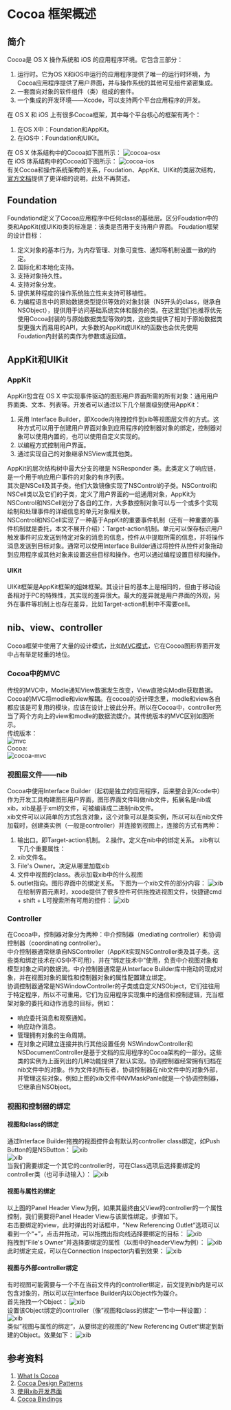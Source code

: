# Cocoa 框架概述
## 简介
Cocoa是 OS X 操作系统和 iOS 的应用程序环境。它包含三部分：
1. 运行时。它为OS X和iOS中运行的应用程序提供了唯一的运行时环境，为Cocoa应用程序提供了用户界面，并与操作系统的其他可见组件紧密集成。
2. 一套面向对象的软件组件（类）组成的套件。
3. 一个集成的开发环境——Xcode，可以支持两个平台应用程序的开发。  

在 OS X 和 iOS 上有很多Cocoa框架，其中每个平台核心的框架有两个：
1. 在OS X中：Foundation和AppKit。
2. 在iOS中：Foundation和UIKit。  

在 OS X 体系结构中的Cocoa如下图所示：
![cocoa-osx](~@assets/cocoa/cocoa-osx.jpg)  
在 iOS 体系结构中的Cocoa如下图所示：
![cocoa-ios](~@assets/cocoa/cocoa-ios.jpg)  
有关Cocoa和操作系统架构的关系，Foudation、AppKit、UIKit的类层次结构，[官方文档](https://developer.apple.com/library/archive/documentation/Cocoa/Conceptual/CocoaFundamentals/WhatIsCocoa/WhatIsCocoa.html#//apple_ref/doc/uid/TP40002974-CH3-SW22)提供了更详细的说明，此处不再赘述。  
## Foundation
Foundationd定义了Cocoa应用程序中任何class的基础层。区分Foudation中的类和AppKit(或UIKit)类的标准是：该类是否用于支持用户界面。
Foudation框架的设计目标：
1. 定义对象的基本行为，为内存管理、对象可变性、通知等机制设置一致的约定。
2. 国际化和本地化支持。
3. 支持对象持久性。
4. 支持对象分发。
5. 提供某种程度的操作系统独立性来支持可移植性。
6. 为编程语言中的原始数据类型提供等效的对象封装（NS开头的class，继承自NSObject），提供用于访问基础系统实体和服务的类。在这里我们也推荐优先使用Cocoa封装的与原始数据类型等效的类，这些类提供了相对于原始数据类型更强大而易用的API，大多数的AppKit或UIKit的函数也会优先使用Foudation内封装的类作为参数或返回值。
## AppKit和UIKit
### AppKit
AppKit包含在 OS X 中实现事件驱动的图形用户界面所需的所有对象：通用用户界面类、文本、列表等。开发者可以通过以下几个层面级别使用AppKit：
1. 采用 Interface Builder，即Xcode内拖拽控件到xib等视图层文件的方式。这种方式可以用于创建用户界面对象到应用程序的控制器对象的绑定，控制器对象可以使用内置的，也可以使用自定义实现的。
2. 以编程方式控制用户界面。
3. 通过实现自己的对象继承NSView或其他类。  

AppKit的层次结构树中最大分支的根是 NSResponder 类。此类定义了响应链，是一个用于响应用户事件的对象的有序列表。  
其次是NSCell及其子类。他们大致镜像实现了NSControl的子类。NSControl和NSCell类以及它们的子类，定义了用户界面的一组通用对象，AppKit为NSControl和NSCell划分了各自的工作，大多数控制对象可以与一个或多个实现绘制和处理事件的详细信息的单元对象相关联。  
NSControl和NSCell实现了一种基于AppKit的重要事件机制（还有一种重要的事件机制就是委托，本文不展开介绍）：Target-action机制。单元可以保存标识用户触发事件时应发送到特定对象的消息的信息，控件从中提取所需的信息，并将操作消息发送到目标对象。通常可以使用Interface Builder通过将控件从控件对象拖动到应用程序或其他对象来设置这些目标和操作。也可以通过编程设置目标和操作。

#### UIKit
UIKit框架是AppKit框架的姐妹框架。其设计目的基本上是相同的，但由于移动设备相对于PC的特殊性，其实现的差异很大。最大的差异就是用户界面的外观，另外在事件等机制上也存在差异，比如Target-action机制中不需要cell。
## nib、view、controller
Cocoa框架中使用了大量的设计模式，比如[MVC模式](https://developer.apple.com/library/archive/documentation/Cocoa/Conceptual/CocoaFundamentals/CocoaDesignPatterns/CocoaDesignPatterns.html#//apple_ref/doc/uid/TP40002974-CH6-SW1)，它在Cocoa图形界面开发中占有举足轻重的地位。
### Cocoa中的MVC
传统的MVC中，Modle通知View数据发生改变，View直接向Modle获取数据。  
Cocoa的MVC将modle和view解耦。在cocoa的设计理念里，modle和view各自都应该是可复用的模块，应该在设计上彼此分开。所以在Cocoa中，controller充当了两个方向上的view和modle的数据流媒介。其传统版本的MVC区别如图所示。  
传统版本：  
![mvc](~@assets/cocoa/mvc.gif)  
Cocoa:  
![cocoa-mvc](~@assets/cocoa/cocoa-mvc.gif)  
### 视图层文件——nib
Cocoa中使用Interface Builder（起初是独立的应用程序，后来整合到Xcode中）作为开发工具构建图形用户界面，图形界面文件叫做nib文件，拓展名是nib或xib，xib是基于xml的文件，可被编译成二进制nib文件。  
xib文件可以以简单的方式包含对象，这个对象可以是类实例，所以可以在nib文件加载时，创建类实例（一般是controller）并连接到视图上，连接的方式有两种：
1. 输出口。即Target-action机制。
2.操作。定义在nib中的绑定关系。
xib有以下几个重要属性：
1. xib文件名。
2. File's Owner。决定从哪里加载xib
3. 文件中视图的class。表示加载xib中的什么视图
4. outlet指向。图形界面中的绑定关系。
下图为一个xib文件的部分内容：
![xib](~@assets/cocoa/xib.png)  
在绘制界面元素时，xcode提供了很多控件可供拖拽进视图文件，快捷键cmd + shift + L可搜索所有可用的控件：
![xib](~@assets/cocoa/interface-builder.png)  
### Controller
在Cocoa中，控制器对象分为两种：中介控制器（mediating controller）和协调控制器（coordinating controller）。  
中介控制器通常继承自NSController（AppKit实现NSController类及其子类。这些类和绑定技术在iOS中不可用），并在“绑定技术中”使用，负责中介视图对象和模型对象之间的数据流。中介控制器通常是从Interface Builder库中拖动的现成对象，并在视图对象的属性和控制器对象的属性配置建立绑定。  
协调控制器通常是NSWindowController的子类或自定义NSObject，它们往往用于特定程序，所以不可重用。它们为应用程序实现集中的通信和控制逻辑，充当框架对象的委托和动作消息的目标，例如：
* 响应委托消息和观察通知。
* 响应动作消息。
* 管理拥有对象的生命周期。
* 在对象之间建立连接并执行其他设置任务
NSWindowController和NSDocumentController是基于文档的应用程序的Cocoa架构的一部分。这些类的实例为上面列出的几种功能提供了默认实现。协调控制器经常拥有归档在nib文件中的对象。作为文件的所有者，协调控制器在nib文件中的对象外部，并管理这些对象。例如上图的xib文件中NVMaskPanle就是一个协调控制器，它继承自NSObject。
### 视图和控制器的绑定
#### 视图和class的绑定
通过Interface Builder拖拽的视图控件会有默认的controller class绑定，如Push Button的是NSButton：
![xib](~@assets/cocoa/button.png)  
![xib](~@assets/cocoa/button-class.png)  
当我们需要绑定一个其它的controller时，可在Class选项后选择要绑定的controller类（也可手动输入）：
![xib](~@assets/cocoa/view-bind-class.png)  
#### 视图与属性的绑定
以上图的Panel Header View为例，如果其最终由父View的controller的一个属性控制，我们需要将Panel Header View与该属性绑定。步骤如下。  
右击要绑定的view，此时弹出的对话框中，“New Referencing Outlet”选项可以看到一个“+”，点击并拖动，可以拖拽出指向线选择要绑定的目标：
![xib](~@assets/cocoa/view-bind-property-1.png)  
拖拽到“File's Owner”并选择要绑定的属性（以图中的headerView为例）：
![xib](~@assets/cocoa/view-bind-property-2.png)  
此时绑定完成，可以在Connection Inspector内看到效果：
![xib](~@assets/cocoa/view-bind-property-3.png)  
#### 视图与外部controller绑定
有时视图可能需要与一个不在当前文件内的controller绑定，前文提到nib内是可以包含对象的，所以可以在Interface Builder内以Object作为媒介。  
首先拖拽一个Object：
![xib](~@assets/cocoa/view-bind-class-drag-object.png)  
设置该Object绑定的controller（像”视图和class的绑定“一节中一样设置）：  
![xib](~@assets/cocoa/outer-controller-1.png)  
类似”视图与属性的绑定“，从要绑定的视图的”New Referencing Outlet“绑定到新建的Object。效果如下：
![xib](~@assets/cocoa/outer-controller-2.png)  


## 参考资料
1. [What Is Cocoa](https://developer.apple.com/library/archive/documentation/Cocoa/Conceptual/CocoaFundamentals/WhatIsCocoa/WhatIsCocoa.html#//apple_ref/doc/uid/TP40002974-CH3-SW16)
2. [Cocoa Design Patterns](https://developer.apple.com/library/archive/documentation/Cocoa/Conceptual/CocoaFundamentals/CocoaDesignPatterns/CocoaDesignPatterns.html#//apple_ref/doc/uid/TP40002974-CH6-SW6)
2. [使用xib开发界面](http://www.cocoachina.com/articles/11086)
2. [Cocoa Bindings](https://developer.apple.com/library/archive/documentation/Cocoa/Conceptual/CocoaBindings/CocoaBindings.html#//apple_ref/doc/uid/10000167i)

